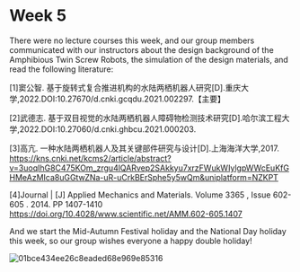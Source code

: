 # Week 5

There were no lecture courses this week, and our group members communicated with our instructors about the design background of the Amphibious Twin Screw Robots, the simulation of the design materials, and read the following literature:

[1]窦公智. 基于旋转式复合推进机构的水陆两栖机器人研究[D].重庆大学,2022.DOI:10.27670/d.cnki.gcqdu.2021.002297.【主要】

[2]武德志. 基于双目视觉的水陆两栖机器人障碍物检测技术研究[D].哈尔滨工程大学,2022.DOI:10.27060/d.cnki.ghbcu.2021.000203.

[3]高亢. 一种水陆两栖机器人及其关键部件研究与设计[D].上海海洋大学,2017.
https://kns.cnki.net/kcms2/article/abstract?v=3uoqIhG8C475KOm_zrgu4lQARvep2SAkkyu7xrzFWukWIylgpWWcEuKfGHMeAzMIca8uGGtwZNa-uR-uCrkBErSphe5y5wQm&uniplatform=NZKPT

[4]Journal | [J] Applied Mechanics and Materials. Volume 3365 , Issue 602-605 . 2014. PP 1407-1410
https://doi.org/10.4028/www.scientific.net/AMM.602-605.1407

And we start the Mid-Autumn Festival holiday and the National Day holiday this week, so our group wishes everyone a happy double holiday!

![01bce434ee26c8eaded68e969e85316](https://github.com/Issac1010/week_5.github.io/assets/143713302/bb17d41e-43ab-4bd5-88aa-3e49762196e1)
